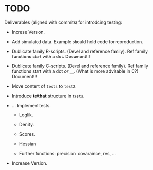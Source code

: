 TODO
====

Deliverables (aligned with commits) for introdcing testing:

* Increse Version.

* Add simulated data. Example should hold code for reproduction.

* Dublicate family R-scripts. (Devel and reference family).
    Ref family functions start with a dot.
    Document!!!

* Dublicate family C-scripts. (Devel and reference family).
    Ref family functions start with a dot _or_ `__`.
    (What is more advisable in C?)
    Document!!!

* Move content of `tests` to `test2`.

* Introduce **tetthat** structure in `tests`.

* ... Implement tests.

	- Loglik.

	- Denity.

	- Scores.

	- Hessian

	- Further functions: precision, covaraince, rvs, ....

* Increase Version.


